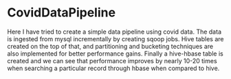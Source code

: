 # CovidDataPipeline
Here I have tried to create a simple data pipeline using covid data. 
The data is ingested from mysql incrementally by creating sqoop jobs. Hive tables are created on the top of that, and partitioning and bucketing techniques are also implemented for better performance gains. Finally a hive-hbase table is created and we can see that performance improves by nearly 10-20 times when searching a particular record through hbase when compared to hive. 
